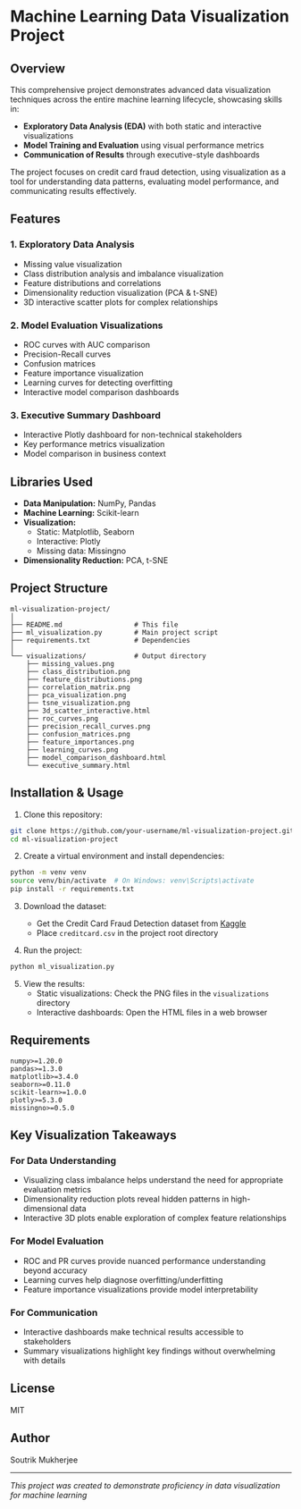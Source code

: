 # Machine Learning Data Visualization Project

## Overview
This comprehensive project demonstrates advanced data visualization techniques across the entire machine learning lifecycle, showcasing skills in:

- **Exploratory Data Analysis (EDA)** with both static and interactive visualizations
- **Model Training and Evaluation** using visual performance metrics
- **Communication of Results** through executive-style dashboards

The project focuses on credit card fraud detection, using visualization as a tool for understanding data patterns, evaluating model performance, and communicating results effectively.

## Features

### 1. Exploratory Data Analysis
- Missing value visualization
- Class distribution analysis and imbalance visualization
- Feature distributions and correlations
- Dimensionality reduction visualization (PCA & t-SNE)
- 3D interactive scatter plots for complex relationships

### 2. Model Evaluation Visualizations
- ROC curves with AUC comparison
- Precision-Recall curves
- Confusion matrices
- Feature importance visualization
- Learning curves for detecting overfitting
- Interactive model comparison dashboards

### 3. Executive Summary Dashboard
- Interactive Plotly dashboard for non-technical stakeholders
- Key performance metrics visualization
- Model comparison in business context

## Libraries Used
- **Data Manipulation:** NumPy, Pandas
- **Machine Learning:** Scikit-learn
- **Visualization:**
  - Static: Matplotlib, Seaborn
  - Interactive: Plotly
  - Missing data: Missingno
- **Dimensionality Reduction:** PCA, t-SNE

## Project Structure
```
ml-visualization-project/
│
├── README.md                  # This file
├── ml_visualization.py        # Main project script
├── requirements.txt           # Dependencies
│
└── visualizations/            # Output directory
    ├── missing_values.png
    ├── class_distribution.png
    ├── feature_distributions.png
    ├── correlation_matrix.png
    ├── pca_visualization.png
    ├── tsne_visualization.png
    ├── 3d_scatter_interactive.html
    ├── roc_curves.png
    ├── precision_recall_curves.png
    ├── confusion_matrices.png
    ├── feature_importances.png
    ├── learning_curves.png
    ├── model_comparison_dashboard.html
    └── executive_summary.html
```

## Installation & Usage

1. Clone this repository:
```bash
git clone https://github.com/your-username/ml-visualization-project.git
cd ml-visualization-project
```

2. Create a virtual environment and install dependencies:
```bash
python -m venv venv
source venv/bin/activate  # On Windows: venv\Scripts\activate
pip install -r requirements.txt
```

3. Download the dataset:
   - Get the Credit Card Fraud Detection dataset from [Kaggle](https://www.kaggle.com/datasets/mlg-ulb/creditcardfraud)
   - Place `creditcard.csv` in the project root directory

4. Run the project:
```bash
python ml_visualization.py
```

5. View the results:
   - Static visualizations: Check the PNG files in the `visualizations` directory
   - Interactive dashboards: Open the HTML files in a web browser

## Requirements
```
numpy>=1.20.0
pandas>=1.3.0
matplotlib>=3.4.0
seaborn>=0.11.0
scikit-learn>=1.0.0
plotly>=5.3.0
missingno>=0.5.0
```

## Key Visualization Takeaways

### For Data Understanding
- Visualizing class imbalance helps understand the need for appropriate evaluation metrics
- Dimensionality reduction plots reveal hidden patterns in high-dimensional data
- Interactive 3D plots enable exploration of complex feature relationships

### For Model Evaluation
- ROC and PR curves provide nuanced performance understanding beyond accuracy
- Learning curves help diagnose overfitting/underfitting
- Feature importance visualizations provide model interpretability

### For Communication
- Interactive dashboards make technical results accessible to stakeholders
- Summary visualizations highlight key findings without overwhelming with details

## License
MIT

## Author
Soutrik Mukherjee

---

*This project was created to demonstrate proficiency in data visualization for machine learning*
